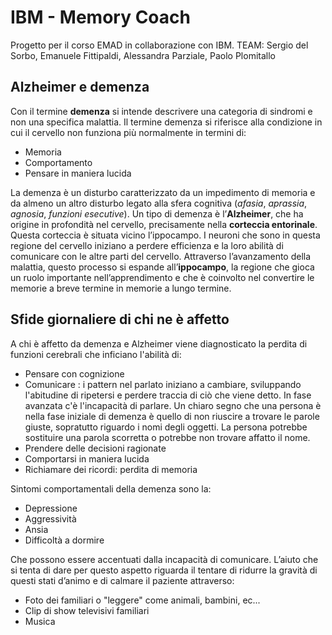 # IBM - Memory Coach
Progetto per il corso EMAD in collaborazione con IBM. TEAM: Sergio del Sorbo, Emanuele Fittipaldi, Alessandra Parziale, Paolo Plomitallo

## Alzheimer e demenza

Con il termine **demenza** si intende descrivere una categoria di sindromi e non una specifica malattia. Il termine demenza si riferisce alla condizione in cui il cervello non funziona più normalmente in termini di:

- Memoria
- Comportamento
- Pensare in maniera lucida

La demenza è un disturbo caratterizzato da un impedimento di memoria e da almeno un altro disturbo legato alla sfera cognitiva (*afasia*, *aprassia*, *agnosia*, *funzioni esecutive*). Un tipo di demenza è l’**Alzheimer**, che ha origine in profondità nel cervello, precisamente nella **corteccia entorinale**. Questa corteccia è situata vicino l’ippocampo. I neuroni che sono in questa regione del cervello iniziano a perdere efficienza e la loro abilità di comunicare con le altre parti del cervello. Attraverso l’avanzamento della malattia, questo processo si espande all’**ippocampo**, la regione che gioca un ruolo importante nell’apprendimento e che è coinvolto nel convertire le memorie a breve termine in memorie a lungo termine.

## Sfide giornaliere di chi ne è affetto

A chi è affetto da demenza e Alzheimer viene diagnosticato la perdita di funzioni cerebrali che inficiano l'abilità di:

- Pensare con cognizione
- Comunicare : i pattern nel parlato iniziano a cambiare, sviluppando l'abitudine di ripetersi e perdere traccia di ciò che viene detto. In fase avanzata c'è l'incapacità di parlare. Un chiaro segno che una persona è nella fase iniziale di demenza è quello di non riuscire a trovare le parole giuste, sopratutto riguardo i nomi degli oggetti. La persona potrebbe sostituire una parola scorretta o potrebbe non trovare affatto il nome.
- Prendere delle decisioni ragionate
- Comportarsi in maniera lucida
- Richiamare dei ricordi: perdita di memoria

Sintomi comportamentali della demenza sono la:

- Depressione
- Aggressività
- Ansia
- Difficoltà a dormire

Che possono essere accentuati dalla incapacità di comunicare. L’aiuto che si tenta di dare per questo aspetto riguarda il tentare di ridurre la gravità di questi stati d’animo e di calmare il paziente attraverso:

- Foto dei familiari o "leggere" come animali, bambini, ec...
- Clip di show televisivi familiari
- Musica
